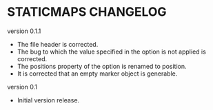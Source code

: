 STATICMAPS CHANGELOG
=============================

version 0.1.1
* The file header is corrected.
* The bug to which the value specified in the option is not applied is corrected. 
* The positions property of the option is renamed to position. 
* It is corrected that an empty marker object is generable.

version 0.1
* Initial version release.